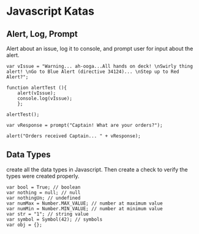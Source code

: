 # Javascript Katas
## Alert, Log, Prompt
Alert about an issue, log it to console, and prompt user for input about the alert.
```
var vIssue = "Warning... ah-ooga...All hands on deck! \nSwirly thing alert! \nGo to Blue Alert (directive 34124)... \nStep up to Red Alert?";

function alertTest (){
    alert(vIssue);
    console.log(vIssue);
    };

alertTest();

var vResponse = prompt("Captain! What are your orders?");

alert("Orders received Captain... " + vResponse);
```

## Data Types
create all the data types in Javascript. Then create a check to verify the types were created properly.
```
var bool = True; // boolean
var nothing = null; // null
var nothingUn; // undefined
var numMax = Number.MAX_VALUE; // number at maximum value
var numMin = Number.MIN_VALUE; // number at minimum value
var str = "1"; // string value
var symbol = Symbol(42); // symbols
var obj = {};
```